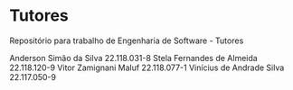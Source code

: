 # Tutores
Repositório para trabalho de Engenharia de Software - Tutores

Anderson Simão da Silva 22.118.031-8
Stela Fernandes de Almeida 22.118.120-9
Vitor Zamignani Maluf 22.118.077-1
Vinícius de Andrade Silva 22.117.050-9
